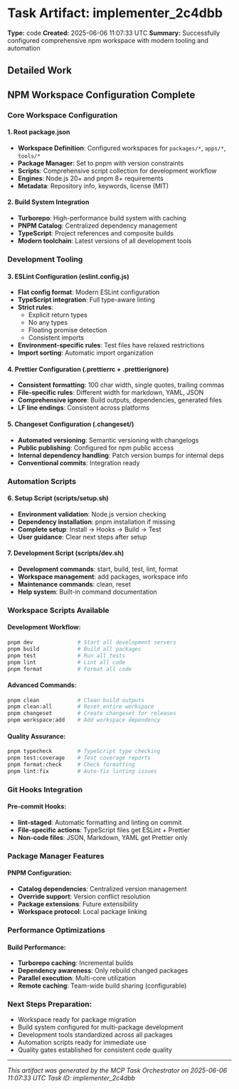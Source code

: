 # Task Artifact: implementer_2c4dbb

**Type:** code
**Created:** 2025-06-06 11:07:33 UTC
**Summary:** Successfully configured comprehensive npm workspace with modern tooling and automation

## Detailed Work

## NPM Workspace Configuration Complete

### Core Workspace Configuration

#### 1. **Root package.json** 
- **Workspace Definition**: Configured workspaces for `packages/*`, `apps/*`, `tools/*`
- **Package Manager**: Set to pnpm with version constraints
- **Scripts**: Comprehensive script collection for development workflow
- **Engines**: Node.js 20+ and pnpm 8+ requirements
- **Metadata**: Repository info, keywords, license (MIT)

#### 2. **Build System Integration**
- **Turborepo**: High-performance build system with caching
- **PNPM Catalog**: Centralized dependency management
- **TypeScript**: Project references and composite builds
- **Modern toolchain**: Latest versions of all development tools

### Development Tooling

#### 3. **ESLint Configuration** (eslint.config.js)
- **Flat config format**: Modern ESLint configuration
- **TypeScript integration**: Full type-aware linting
- **Strict rules**: 
  - Explicit return types
  - No any types
  - Floating promise detection
  - Consistent imports
- **Environment-specific rules**: Test files have relaxed restrictions
- **Import sorting**: Automatic import organization

#### 4. **Prettier Configuration** (.prettierrc + .prettierignore)
- **Consistent formatting**: 100 char width, single quotes, trailing commas
- **File-specific rules**: Different width for markdown, YAML, JSON
- **Comprehensive ignore**: Build outputs, dependencies, generated files
- **LF line endings**: Consistent across platforms

#### 5. **Changeset Configuration** (.changeset/)
- **Automated versioning**: Semantic versioning with changelogs
- **Public publishing**: Configured for npm public access
- **Internal dependency handling**: Patch version bumps for internal deps
- **Conventional commits**: Integration ready

### Automation Scripts

#### 6. **Setup Script** (scripts/setup.sh)
- **Environment validation**: Node.js version checking
- **Dependency installation**: pnpm installation if missing
- **Complete setup**: Install → Hooks → Build → Test
- **User guidance**: Clear next steps after setup

#### 7. **Development Script** (scripts/dev.sh)
- **Development commands**: start, build, test, lint, format
- **Workspace management**: add packages, workspace info
- **Maintenance commands**: clean, reset
- **Help system**: Built-in command documentation

### Workspace Scripts Available

#### Development Workflow:
```bash
pnpm dev              # Start all development servers
pnpm build            # Build all packages
pnpm test             # Run all tests
pnpm lint             # Lint all code
pnpm format           # Format all code
```

#### Advanced Commands:
```bash
pnpm clean            # Clean build outputs
pnpm clean:all        # Reset entire workspace
pnpm changeset        # Create changeset for releases
pnpm workspace:add    # Add workspace dependency
```

#### Quality Assurance:
```bash
pnpm typecheck        # TypeScript type checking
pnpm test:coverage    # Test coverage reports
pnpm format:check     # Check formatting
pnpm lint:fix         # Auto-fix linting issues
```

### Git Hooks Integration

#### Pre-commit Hooks:
- **lint-staged**: Automatic formatting and linting on commit
- **File-specific actions**: TypeScript files get ESLint + Prettier
- **Non-code files**: JSON, Markdown, YAML get Prettier only

### Package Manager Features

#### PNPM Configuration:
- **Catalog dependencies**: Centralized version management
- **Override support**: Version conflict resolution
- **Package extensions**: Future extensibility
- **Workspace protocol**: Local package linking

### Performance Optimizations

#### Build Performance:
- **Turborepo caching**: Incremental builds
- **Dependency awareness**: Only rebuild changed packages
- **Parallel execution**: Multi-core utilization
- **Remote caching**: Team-wide build sharing (configurable)

### Next Steps Preparation:
- Workspace ready for package migration
- Build system configured for multi-package development
- Development tools standardized across all packages
- Automation scripts ready for immediate use
- Quality gates established for consistent code quality

---

*This artifact was generated by the MCP Task Orchestrator on 2025-06-06 11:07:33 UTC*
*Task ID: implementer_2c4dbb*